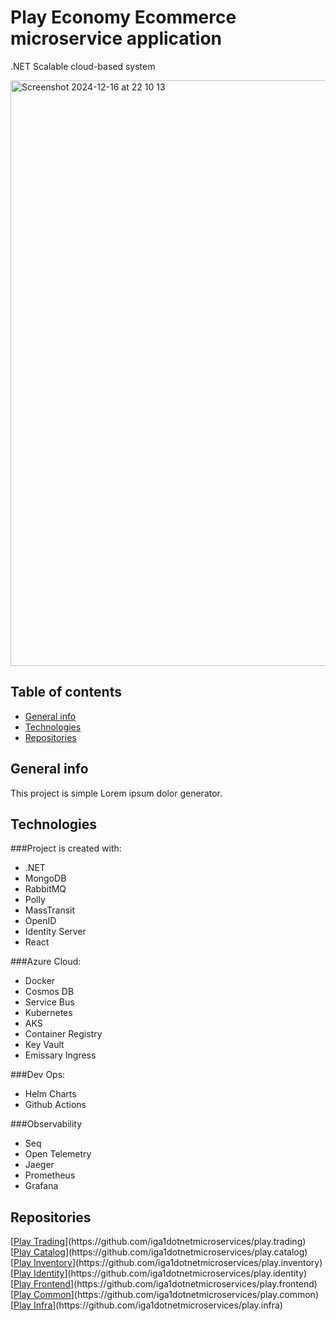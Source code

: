 # Play Economy Ecommerce microservice application

.NET Scalable cloud-based system

<img width="937" alt="Screenshot 2024-12-16 at 22 10 13" src="https://github.com/user-attachments/assets/a11d871b-29f8-41f8-8e46-56de8cdb0877" />

## Table of contents
* [General info](#general-info)
* [Technologies](#technologies)
* [Repositories](#repositories)

## General info
This project is simple Lorem ipsum dolor generator.
	
## Technologies
###Project is created with:

* .NET
* MongoDB
* RabbitMQ
* Polly
* MassTransit
* OpenID
* Identity Server
* React

###Azure Cloud:

* Docker
* Cosmos DB
* Service Bus
* Kubernetes
* AKS
* Container Registry
* Key Vault
* Emissary Ingress

###Dev Ops:
* Helm Charts
* Github Actions

###Observability
* Seq
* Open Telemetry
* Jaeger
* Prometheus
* Grafana

## Repositories

[[Play Trading]([https://pages.github.com](https://github.com/iga1dotnetmicroservices/play.trading)/)](https://github.com/iga1dotnetmicroservices/play.trading)
[[Play Catalog]([https://pages.github.com](https://github.com/iga1dotnetmicroservices/play.catalog)/)](https://github.com/iga1dotnetmicroservices/play.catalog)
[[Play Inventory]([https://pages.github.com](https://github.com/iga1dotnetmicroservices/play.inventory)/)](https://github.com/iga1dotnetmicroservices/play.inventory)
[[Play Identity]([https://pages.github.com](https://github.com/iga1dotnetmicroservices/play.identity)/)](https://github.com/iga1dotnetmicroservices/play.identity)
[[Play Frontend]([https://pages.github.com](https://github.com/iga1dotnetmicroservices/play.frontend)/)](https://github.com/iga1dotnetmicroservices/play.frontend)
[[Play Common]([https://pages.github.com](https://github.com/iga1dotnetmicroservices/play.common)/)](https://github.com/iga1dotnetmicroservices/play.common)
[[Play Infra]([https://pages.github.com](https://github.com/iga1dotnetmicroservices/play.infra)/)](https://github.com/iga1dotnetmicroservices/play.infra)





